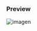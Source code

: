 ### Preview
![imagen](https://github.com/user-attachments/assets/7dc1e8bd-f6e4-44b6-9018-a13a8ee2928f)
